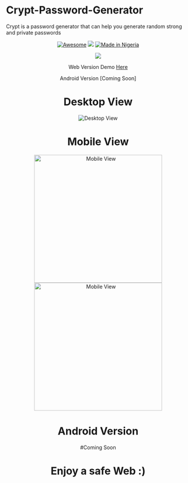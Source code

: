 # Crypt-Password-Generator
Crypt is a password generator that can help you generate random strong and private passwords
<div align="center">

[![Awesome](https://cdn.rawgit.com/sindresorhus/awesome/d7305f38d29fed78fa85652e3a63e154dd8e8829/media/badge.svg)](https://github.com/sindresorhus/awesome) ![](https://img.shields.io/badge/For-Nigerians-brightgreen.svg)
[![Made in Nigeria](https://img.shields.io/badge/made%20in-nigeria-008751.svg?style=flat-square)](https://github.com/acekyd/made-in-nigeria)

![](https://github.com/emmanueldevs/Crypt-Password-Generator/blob/master/images/crypt-pad.png)

Web Version Demo [Here](https://Crypt-password.com)

Android Version [Coming Soon]

# Desktop View

<p align="center">
  <img src="https://github.com/emmanueldevs/Crypt-Password-Generator/blob/master/images/crypt-phone3.png" alt="Desktop View">
</p>

# Mobile View

<p align="center">
  <img src="https://github.com/emmanueldevs/Crypt-Password-Generator/blob/master/images/crypt-phone2.png" width="350" alt="Mobile View">
  <img src="https://github.com/emmanueldevs/Crypt-Password-Generator/blob/master/images/crypt-phone4.png" width="350" alt="Mobile View">
</p>

# Android Version

<p align="center">
  #Coming Soon
</p>

# Enjoy a safe Web :)
